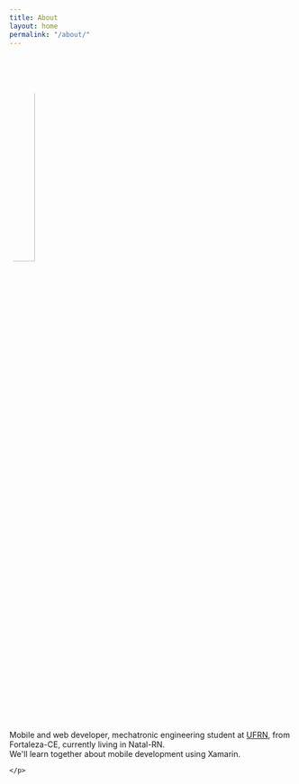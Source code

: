 ```yaml
---
title: About
layout: home
permalink: "/about/"
---
```



<div class="col s12  center" style="margin-top:30px;">
	<div class="image-container">
	    <img src="https://dl.dropboxusercontent.com/u/35899264/blog/img/12688069_10205734599748135_6682674674498734086_n.jpg" alt="Gif" style="width:30%;border-radius: 50%;" >
	</div>
    <p>
        Mobile and web developer, mechatronic engineering student at <a class="waves-effect" href="http://www.ufrn.br/">UFRN</a>, from Fortaleza-CE, currently living in Natal-RN.<br/>
        We'll learn together about mobile development using Xamarin.

    </p>
</div>

